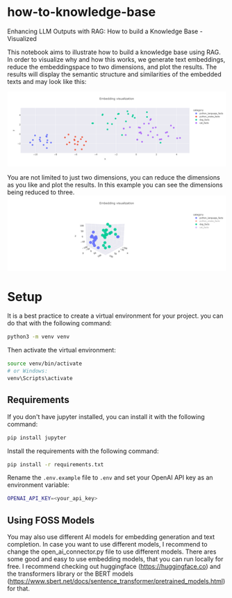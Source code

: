 # how-to-knowledge-base
Enhancing LLM Outputs with RAG: How to build a Knowledge Base - Visualized

This notebook aims to illustrate how to build a knowledge base using RAG.
In order to visualize why and how this works, we generate text embeddings, reduce the embeddingspace to two dimensions, and plot the results.
The results will display the semantic structure and similarities of the embedded texts and may look like this:

![](./resources/example_plot_1.png)


You are not limited to just two dimensions, you can reduce the dimensions as you like and plot the results.
In this example you can see the dimensions being reduced to three.
![](./resources/example_plot_2.png)

# Setup

It is a best practice to create a virtual environment for your project.
you can do that with the following command:

```bash
python3 -m venv venv
```

Then activate the virtual environment:

```bash
source venv/bin/activate
# or Windows:
venv\Scripts\activate
```

## Requirements

If you don't have jupyter installed, you can install it with the following command:

```bash
pip install jupyter
```

Install the requirements with the following command:
```bash
pip install -r requirements.txt
```

Rename the `.env.example` file to `.env` and set your OpenAI API key as an environment variable:
```bash
OPENAI_API_KEY=<your_api_key>
```

## Using FOSS Models

You may also use different AI models for embedding generation and text completion.
In case you want to use different models, I recommend to change the open_ai_connector.py file to use different models.
There ares some good and easy to use embedding models, that you can run locally for free.
I recommend checking out huggingface (https://huggingface.co) and the transformers library or the BERT models (https://www.sbert.net/docs/sentence_transformer/pretrained_models.html) for that. 
